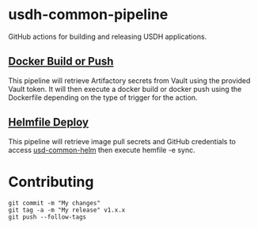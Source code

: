 # usdh-common-pipeline

GitHub actions for building and releasing USDH applications.

## [Docker Build or Push](https://github.com/almed4/usdh-common-pipeline/tree/main/docker-build)

This pipeline will retrieve Artifactory secrets from Vault using the provided Vault token. It will
then execute a docker build or docker push using the Dockerfile depending on the type of trigger
for the action.

## [Helmfile Deploy](https://github.com/almed4/usdh-common-pipeline/tree/main/helm-deploy)

This pipeline will retrieve image pull secrets and GitHub credentials to access 
[usd-common-helm](https://github.com/ingka-group-digital/usdh-common-helm) then execute hemfile
-e <ENVIRONMENT> sync.

# Contributing

```shell
git commit -m "My changes"
git tag -a -m "My release" v1.x.x
git push --follow-tags
```